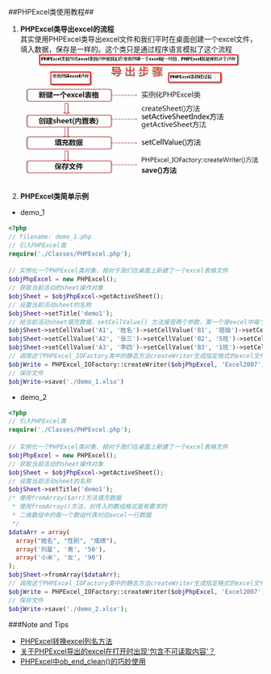 ##PHPExcel类使用教程##

1. **PHPExcel类导出excel的流程**  
  其实使用PHPExcel类导出excel文件和我们平时在桌面创建一个excel文件，填入数据，保存是一样的。这个类只是通过程序语言模拟了这个流程   
  ![image](https://github.com/wxb/php-code/blob/master/phpexcel/img/001.png)
  
2. **PHPExcel类简单示例**  
  * demo_1
  ```php
  <?php
  // filename: demo_1.php
  // 引入PHPExcel类
  require('./Classes/PHPExcel.php');
  
  // 实例化一个PHPExcel类对象，相对于我们在桌面上新建了一个excel表格文件
  $objPhpExcel = new PHPExcel();
  // 获取当前活动的sheet操作对象
  $objSheet = $objPhpExcel->getActiveSheet();
  // 设置当前活动sheet的名称
  $objSheet->setTitle('demo1');
  // 给当前活动sheet填充数据，setCellValue() 方法接受两个参数，第一个是excel中每个单元格的位置坐标，第二个是填充的数据
  $objSheet->setCellValue('A1', '姓名')->setCellValue('B1', '班级')->setCellValue('C1', '成绩');
  $objSheet->setCellValue('A2', '张三')->setCellValue('B2', '5班')->setCellValue('C2', '98');
  $objSheet->setCellValue('A3', '李四')->setCellValue('B3', '1班')->setCellValue('C3', '85');
  // 调用这个PHPExcel_IOFactory类中的静态方法createWriter生成指定格式的excel文件
  $objWrite = PHPExcel_IOFactory::createWriter($objPhpExcel, 'Excel2007');
  // 保存文件	
  $objWrite->save('./demo_1.xlsx')
  
  ```
  * demo_2
  ```php
  <?php
  // 引入PHPExcel类
  require('./Classes/PHPExcel.php');
  
  // 实例化一个PHPExcel类对象，相对于我们在桌面上新建了一个excel表格文件
  $objPhpExcel = new PHPExcel();
  // 获取当前活动的sheet操作对象
  $objSheet = $objPhpExcel->getActiveSheet();
  // 设置当前活动sheet的名称
  $objSheet->setTitle('demo1');
  /* 使用fromArray($arr)方法填充数据
   * 使用fromArray()方法，对传入的数组格式是有要求的
   * 二维数组中的每一个数组代表对应excel一行数据
   */
  $dataArr = array(
  	array("姓名", "性别", "成绩"),
  	array('刘星', '男', '50'),
  	array('小米', '女', '90')
  );
  $objSheet->fromArray($dataArr); 
  // 调用这个PHPExcel_IOFactory类中的静态方法createWriter生成指定格式的excel文件
  $objWrite = PHPExcel_IOFactory::createWriter($objPhpExcel, 'Excel2007');
  // 保存文件	
  $objWrite->save('./demo_2.xlsx');


  ```


###Note and Tips
  * [PHPExcel转换excel列名方法](https://github.com/wxb/php-code/blob/master/phpexcel/tips/PHPExcel%E7%94%9F%E6%88%90excel%E5%88%97%E5%90%8D%E6%96%B9%E6%B3%95.md)  
  * [关于PHPExcel导出的excel在打开时出现'包含不可读取内容'？](https://github.com/wxb/php-code/blob/master/phpexcel/tips/PHPExcel%E5%AF%BC%E5%87%BA%E7%9A%84excel%E5%9C%A8%E6%89%93%E5%BC%80%E6%97%B6%E5%87%BA%E7%8E%B0'%E5%8C%85%E5%90%AB%E4%B8%8D%E5%8F%AF%E8%AF%BB%E5%8F%96%E5%86%85%E5%AE%B9'.md)    
  * [PHPExcel中ob_end_clean()的巧妙使用](https://github.com/wxb/php-code/blob/master/phpexcel/tips/PHPExcel%E4%B8%ADob_end_clean()%E7%9A%84%E5%B7%A7%E5%A6%99%E4%BD%BF%E7%94%A8.md)


